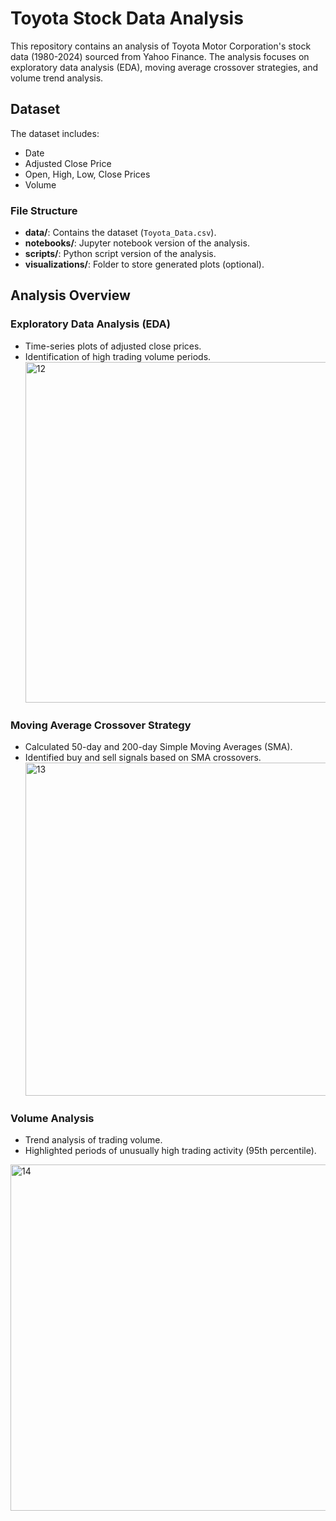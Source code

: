 # Toyota Stock Data Analysis

This repository contains an analysis of Toyota Motor Corporation's stock data (1980-2024) sourced from Yahoo Finance. The analysis focuses on exploratory data analysis (EDA), moving average crossover strategies, and volume trend analysis.

## Dataset

The dataset includes:
- Date
- Adjusted Close Price
- Open, High, Low, Close Prices
- Volume

### File Structure
- **data/**: Contains the dataset (`Toyota_Data.csv`).
- **notebooks/**: Jupyter notebook version of the analysis.
- **scripts/**: Python script version of the analysis.
- **visualizations/**: Folder to store generated plots (optional).

## Analysis Overview

### Exploratory Data Analysis (EDA)
- Time-series plots of adjusted close prices.
- Identification of high trading volume periods.
  <img width="545" alt="12" src="https://github.com/user-attachments/assets/f21a7d1e-2901-4286-9cd5-a4a24db070e7" />


### Moving Average Crossover Strategy
- Calculated 50-day and 200-day Simple Moving Averages (SMA).
- Identified buy and sell signals based on SMA crossovers.
  <img width="533" alt="13" src="https://github.com/user-attachments/assets/dd172f66-e927-4a80-b50a-18042bd6c0df" />


### Volume Analysis
- Trend analysis of trading volume.
- Highlighted periods of unusually high trading activity (95th percentile).
<img width="554" alt="14" src="https://github.com/user-attachments/assets/61713162-da70-4eee-b9b3-6113cf0cd498" />


